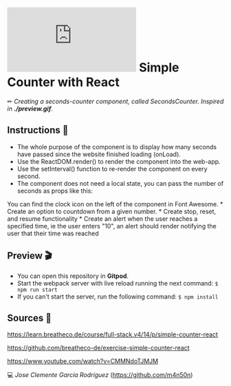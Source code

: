 # ![4Geeks Logo](http://assets.breatheco.de/apis/img/images.php?blob&random&cat=icon&tags=4geeks,16) Simple Counter with React

✏ *Creating a seconds-counter component, called SecondsCounter. Inspired in ***./preview.gif****.

## Instructions 📄
* The whole purpose of the component is to display how many seconds have passed since the website finished loading (onLoad).
* Use the ReactDOM.render() to render the component into the web-app.
* Use the setInterval() function to re-render the component on every second.
* The component does not need a local state, you can pass the number of seconds as props like this:
<SecondsCounter seconds={3434} />
You can find the clock icon on the left of the component in Font Awesome.
* Create an option to countdown from a given number.
* Create stop, reset, and resume functionality
* Create an alert when the user reaches a specified time, ie the user enters "10", an alert should render notifying the user that their time was reached

## Preview 🎬
* You can open this repository in **Gitpod**.
* Start the webpack server with live reload running the next command: `$ npm run start`
* If you can't start the server, run the following command: `$ npm install`

## Sources 📌

<https://learn.breatheco.de/course/full-stack.v4/14/p/simple-counter-react>

<https://github.com/breatheco-de/exercise-simple-counter-react>

<https://www.youtube.com/watch?v=CMMNdoTJMJM>

💻 _Jose Clemente García Rodríguez_ (<https://github.com/m4n50n>)
